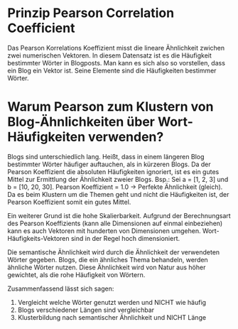 # Prinzip Pearson Correlation Coefficient

Das Pearson Korrelations Koeffizient misst die lineare Ähnlichkeit zwichen zwei numerischen Vektoren. In diesem Datensatz ist es die Häufigkeit bestimmter Wörter in Blogposts. Man kann es sich also so vorstellen, dass ein Blog ein Vektor ist. Seine Elemente sind die Häufigkeiten bestimmer Wörter.

# Warum Pearson zum Klustern von Blog-Ähnlichkeiten über Wort-Häufigkeiten verwenden?

Blogs sind unterschiedlich lang. Heißt, dass in einem längeren Blog bestimmter Wörter häufiger auftauchen, als in kürzeren Blogs. Da der Pearson Koeffizient die absoluten Häufigkeiten ignoriert, ist es ein gutes Mittel zur Ermittlung der Ähnlichkeit zweier Blogs. Bsp.: Sei a = [1, 2, 3] und b = [10, 20, 30]. Pearson Koeffizient = 1.0 -> Perfekte Ähnlichkeit (gleich).
Da es beim Klustern um die Themen geht und nicht die Häufigkeiten ist, der Pearson Koeffizient somit ein gutes Mittel.

Ein weiterer Grund ist die hohe Skalierbarkeit. Aufgrund der Berechnungsart des Pearson Koeffizients (kann alle Dimensionen auf einmal einbeziehen) kann es auch Vektoren mit hunderten von Dimensionen umgehen. Wort-Häufigkeits-Vektoren sind in der Regel hoch dimensioniert.

Die semantische Ähnlichkeit wird durch die Ähnlichkeit der verwendeten Wörter gegeben. Blogs, die ein ähnliches Thema behandeln, werden ähnliche Wörter nutzen. Diese Ähnlichkeit wird von Natur aus höher gewichtet, als die rohe Häufigkeit von Wörtern.

Zusammenfassend lässt sich sagen: 
1. Vergleicht welche Wörter genutzt werden und NICHT wie häufig
2. Blogs verschiedener Längen sind vergleichbar
3. Klusterbildung nach semantischer Ähnlichkeit und NICHT Länge